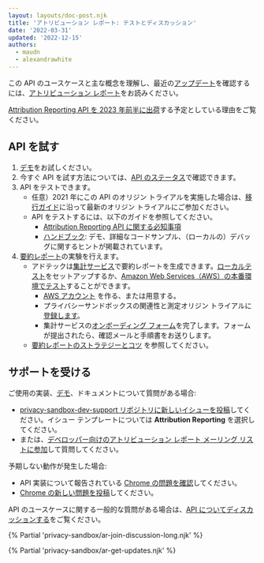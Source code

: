 ```yaml
---
layout: layouts/doc-post.njk
title: 'アトリビューション レポート: テストとディスカッション'
date: '2022-03-31'
updated: '2022-12-15'
authors:
  - maudn
  - alexandrawhite
---
```


この API のユースケースと主な概念を理解し、最近の[アップデート](/docs/privacy-sandbox/attribution-reporting-updates/)を確認するには、[アトリビューション レポート](/docs/privacy-sandbox/attribution-reporting/)をお読みください。

[Attribution Reporting API を 2023 年前半に出荷](/docs/privacy-sandbox/attribution-reporting/chrome-shipping)する予定としている理由をご覧ください。

## API を試す

1. [デモ](https://goo.gle/attribution-reporting-demo)をお試しください。
2. 今すぐ API を試す方法については、[API のステータス](/docs/privacy-sandbox/attribution-reporting/#status)で確認できます。
3. API をテストできます。
    - 任意）2021 年にこの API のオリジン トライアルを実施した場合は、[移行ガイド](https://docs.google.com/document/d/1NY7SScCYcPc9v5wtf_fVAikFxGQTAFvwldhExN1P03Y/edit)に沿って最新のオリジン トライアルにご参加ください。
    - API をテストするには、以下のガイドを参照してください。
        - [Attribution Reporting API に関する必知事項](https://docs.google.com/document/d/1lvrKd5Vv7SYLMGZb0Fz7bpGNEl0LOx9i1waAHw2sUg8/)
        - [ハンドブック](https://docs.google.com/document/d/1BXchEk-UMgcr2fpjfXrQ3D8VhTR-COGYS1cwK_nyLfg/): デモ、詳細なコードサンプル、（ローカルの）デバッグに関するヒントが掲載されています。
4. [要約レポート](/docs/privacy-sandbox/summary-reports)の実験を行えます。
    - アドテックは[集計サービス](/docs/privacy-sandbox/aggregation-service)で要約レポートを生成できます。[ローカルテスト](https://github.com/google/trusted-execution-aggregation-service/#set-up-local-testing)をセットアップするか、[Amazon Web Services（AWS）の本番環境でテスト](https://github.com/google/trusted-execution-aggregation-service/#test-on-aws-with-support-for-encrypted-reports)することができます。
        - [AWS アカウント](https://portal.aws.amazon.com/gp/aws/developer/registration/index.html) を作る、または用意する。
        - プライバシーサンドボックスの関連性と測定オリジン トライアルに[登録します](/origintrials/#/view_trial/771241436187197441)。
        - 集計サービスの[オンボーディング フォーム](https://forms.gle/EHoecersGKhpcLPNA)を完了します。フォームが提出されたら、確認メールと手順書をお送りします。
    - [要約レポートのストラテジーとコツ](https://docs.google.com/document/d/1bU0a_njpDcRd9vDR0AJjwJjrf3Or8vAzyfuK8JZDEfo/edit?usp=sharing) を参照してください。

## サポートを受ける

ご使用の実装、[デモ](https://goo.gle/attribution-reporting-demo)、ドキュメントについて質問がある場合:

- [privacy-sandbox-dev-support リポジトリに新しいイシューを投稿](https://github.com/GoogleChromeLabs/privacy-sandbox-dev-support/issues/new/choose)してください。イシュー テンプレートについては  **Attribution Reporting** を選択してください。
- または、[デベロッパー向けのアトリビューション レポート メーリング リストに参加](https://groups.google.com/u/1/a/chromium.org/g/attribution-reporting-api-dev)して質問してください。

予期しない動作が発生した場合:

- API 実装について報告されている [Chrome の問題を確認](https://bugs.chromium.org/p/chromium/issues/list?q=component%3AInternals%3EConversionMeasurement)してください。
- [Chrome の新しい問題を投稿](https://crbug.com/new)してください。

API のユースケースに関する一般的な質問がある場合は、[API についてディスカッションする](/docs/privacy-sandbox/attribution-reporting-experiment/#discuss-the-api)をご覧ください。

{% Partial 'privacy-sandbox/ar-join-discussion-long.njk' %}

{% Partial 'privacy-sandbox/ar-get-updates.njk' %}
